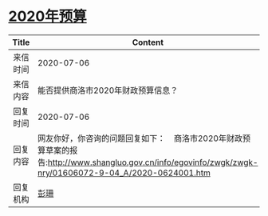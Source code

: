 # <a href="http://www.shangluo.gov.cn/zmhd/ldxxxx.jsp?urltype=leadermail.LeaderMailContentUrl&wbtreeid=1112&leadermailid=6134">2020年预算</a>
|Title|Content|
|:---:|---|
|来信时间|2020-07-06|
|来信内容|能否提供商洛市2020年财政预算信息？|
|回复时间|2020-07-06|
|回复内容|网友你好，你咨询的问题回复如下：    商洛市2020年财政预算草案的报告:http://www.shangluo.gov.cn/info/egovinfo/zwgk/zwgk-nry/01606072-9-04_A/2020-0624001.htm|
|回复机构|<a href="../../categories/agencies/彭珊.md">彭珊</a>|
